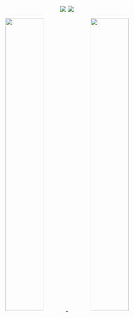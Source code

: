<p align="center">
    <img src="https://komarev.com/ghpvc/?username=t109368015&label=Visitors&color=0e75b6&style=flat"/>
    <img src="https://img.shields.io/github/followers/t109368015?label=Followers">
</p>

<div align="center">
  <a href="https://www.github.com/t109368015" target="blank">
    <img width=45% src="https://github-readme-stats.vercel.app/api?username=t109368015&include_all_commits=true&count_private=true&title_color=FFFFFF&text_color=FFFFFF&hide_border=true&border_radius=15&icon_color=FFFFFF&bg_color=FFFFFF,243949,23272D" />
    <img width=45% src="https://github-readme-stats.vercel.app/api/top-langs/?username=t109368015&layout=compact&include_all_commits=true&count_private=true&title_color=FFFFFF&text_color=FFFFFF&hide_border=true&border_radius=15&icon_color=FFFFFF&bg_color=FFFFFF,23272D,243949&">
  </a>
</div>
